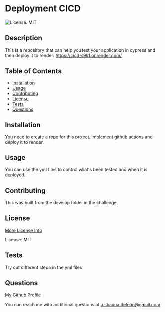 # Deployment CICD

![License: MIT](https://img.shields.io/badge/License-MIT-yellow.svg)

## Description

This is a repository that can help you test your application in cypress and then deploy it to render: https://cicd-c9k1.onrender.com/

## Table of Contents

- [Installation](#installation)
- [Usage](#usage)
- [Contributing](#contributing)
- [License](#license)
- [Tests](#tests)
- [Questions](#questions)

## Installation

You need to create a repo for this project, implement github actions and deploy it to render.

## Usage

You can use the yml files to control what's been tested and when it is deployed.

## Contributing

This was built from the develop folder in the challenge,

## License

[More License Info](https://opensource.org/licenses/MIT)

License: MIT

## Tests

Try out different stepa in the yml files.

## Questions

[My Github Profile](https://github.com/pojoto4)

You can reach me with additional questions at a.shauna.deleon@gmail.com
